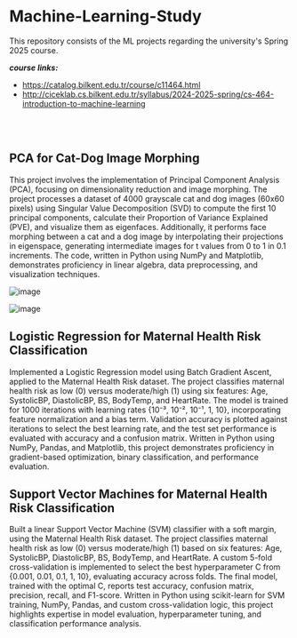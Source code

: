 # Machine-Learning-Study
This repository consists of the ML projects regarding the university's Spring 2025 course.

***course links:***
 - https://catalog.bilkent.edu.tr/course/c11464.html
 - http://ciceklab.cs.bilkent.edu.tr/syllabus/2024-2025-spring/cs-464-introduction-to-machine-learning

<br>


<br>

## PCA for Cat-Dog Image Morphing
This project involves the implementation of Principal Component Analysis (PCA), focusing on dimensionality reduction and image morphing. The project processes a dataset of 4000 grayscale cat and dog images (60x60 pixels) using Singular Value Decomposition (SVD) to compute the first 10 principal components, calculate their Proportion of Variance Explained (PVE), and visualize them as eigenfaces. Additionally, it performs face morphing between a cat and a dog image by interpolating their projections in eigenspace, generating intermediate images for t values from 0 to 1 in 0.1 increments. The code, written in Python using NumPy and Matplotlib, demonstrates proficiency in linear algebra, data preprocessing, and visualization techniques.

![image](https://github.com/user-attachments/assets/7cac916b-b24a-44bf-b143-c549d7458c89)

![image](https://github.com/user-attachments/assets/6ea80309-3be0-475c-a887-5ee518b834db)

## Logistic Regression for Maternal Health Risk Classification
Implemented a Logistic Regression model using Batch Gradient Ascent, applied to the Maternal Health Risk dataset. The project classifies maternal health risk as low (0) versus moderate/high (1) using six features: Age, SystolicBP, DiastolicBP, BS, BodyTemp, and HeartRate. The model is trained for 1000 iterations with learning rates {10⁻³, 10⁻², 10⁻¹, 1, 10}, incorporating feature normalization and a bias term. Validation accuracy is plotted against iterations to select the best learning rate, and the test set performance is evaluated with accuracy and a confusion matrix. Written in Python using NumPy, Pandas, and Matplotlib, this project demonstrates proficiency in gradient-based optimization, binary classification, and performance evaluation.


## Support Vector Machines for Maternal Health Risk Classification
Built a linear Support Vector Machine (SVM) classifier with a soft margin, using the Maternal Health Risk dataset. The project classifies maternal health risk as low (0) versus moderate/high (1) based on six features: Age, SystolicBP, DiastolicBP, BS, BodyTemp, and HeartRate. A custom 5-fold cross-validation is implemented to select the best hyperparameter C from {0.001, 0.01, 0.1, 1, 10}, evaluating accuracy across folds. The final model, trained with the optimal C, reports test accuracy, confusion matrix, precision, recall, and F1-score. Written in Python using scikit-learn for SVM training, NumPy, Pandas, and custom cross-validation logic, this project highlights expertise in model evaluation, hyperparameter tuning, and classification performance analysis.
